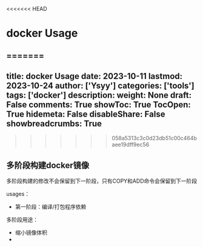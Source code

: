 <<<<<<< HEAD

# docker Usage

=======
---
title: docker Usage
date: 2023-10-11
lastmod: 2023-10-24
author: ['Ysyy']
categories: ['tools']
tags: ['docker']
description: 
weight: None
draft: False
comments: True
showToc: True
TocOpen: True
hidemeta: False
disableShare: False
showbreadcrumbs: True
---
>>>>>>> 058a5313c3c0d23db51c00c464baee19dff9ec56
## 多阶段构建docker镜像

多阶段构建的修改不会保留到下一阶段，只有COPY和ADD命令会保留到下一阶段

usages：
- 第一阶段：编译/打包程序依赖

多阶段用途：
- 缩小镜像体积
- 

